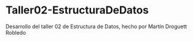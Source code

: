 # Taller02-EstructuraDeDatos
Desarrollo del taller 02 de Estructura de Datos, hecho por Martín Droguett Robledo
